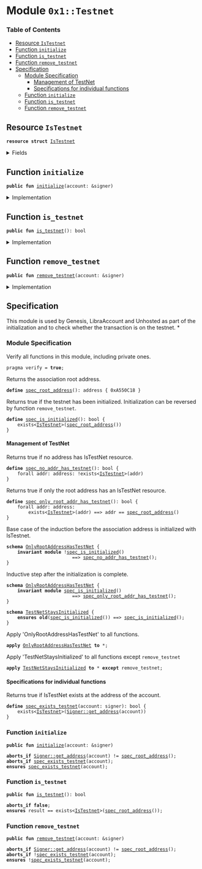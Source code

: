 
<a name="0x1_Testnet"></a>

# Module `0x1::Testnet`

### Table of Contents

-  [Resource `IsTestnet`](#0x1_Testnet_IsTestnet)
-  [Function `initialize`](#0x1_Testnet_initialize)
-  [Function `is_testnet`](#0x1_Testnet_is_testnet)
-  [Function `remove_testnet`](#0x1_Testnet_remove_testnet)
-  [Specification](#0x1_Testnet_Specification)
    -  [Module Specification](#0x1_Testnet_@Module_Specification)
        -  [Management of TestNet](#0x1_Testnet_@Management_of_TestNet)
        -  [Specifications for individual functions](#0x1_Testnet_@Specifications_for_individual_functions)
    -  [Function `initialize`](#0x1_Testnet_Specification_initialize)
    -  [Function `is_testnet`](#0x1_Testnet_Specification_is_testnet)
    -  [Function `remove_testnet`](#0x1_Testnet_Specification_remove_testnet)



<a name="0x1_Testnet_IsTestnet"></a>

## Resource `IsTestnet`



<pre><code><b>resource</b> <b>struct</b> <a href="#0x1_Testnet_IsTestnet">IsTestnet</a>
</code></pre>



<details>
<summary>Fields</summary>


<dl>
<dt>

<code>dummy_field: bool</code>
</dt>
<dd>

</dd>
</dl>


</details>

<a name="0x1_Testnet_initialize"></a>

## Function `initialize`



<pre><code><b>public</b> <b>fun</b> <a href="#0x1_Testnet_initialize">initialize</a>(account: &signer)
</code></pre>



<details>
<summary>Implementation</summary>


<pre><code><b>public</b> <b>fun</b> <a href="#0x1_Testnet_initialize">initialize</a>(account: &signer) {
    <b>assert</b>(<a href="Signer.md#0x1_Signer_address_of">Signer::address_of</a>(account) == <a href="CoreAddresses.md#0x1_CoreAddresses_ASSOCIATION_ROOT_ADDRESS">CoreAddresses::ASSOCIATION_ROOT_ADDRESS</a>(), 0);
    move_to(account, <a href="#0x1_Testnet_IsTestnet">IsTestnet</a>{})
}
</code></pre>



</details>

<a name="0x1_Testnet_is_testnet"></a>

## Function `is_testnet`



<pre><code><b>public</b> <b>fun</b> <a href="#0x1_Testnet_is_testnet">is_testnet</a>(): bool
</code></pre>



<details>
<summary>Implementation</summary>


<pre><code><b>public</b> <b>fun</b> <a href="#0x1_Testnet_is_testnet">is_testnet</a>(): bool {
    exists&lt;<a href="#0x1_Testnet_IsTestnet">IsTestnet</a>&gt;(<a href="CoreAddresses.md#0x1_CoreAddresses_ASSOCIATION_ROOT_ADDRESS">CoreAddresses::ASSOCIATION_ROOT_ADDRESS</a>())
}
</code></pre>



</details>

<a name="0x1_Testnet_remove_testnet"></a>

## Function `remove_testnet`



<pre><code><b>public</b> <b>fun</b> <a href="#0x1_Testnet_remove_testnet">remove_testnet</a>(account: &signer)
</code></pre>



<details>
<summary>Implementation</summary>


<pre><code><b>public</b> <b>fun</b> <a href="#0x1_Testnet_remove_testnet">remove_testnet</a>(account: &signer)
<b>acquires</b> <a href="#0x1_Testnet_IsTestnet">IsTestnet</a> {
    <b>assert</b>(<a href="Signer.md#0x1_Signer_address_of">Signer::address_of</a>(account) == <a href="CoreAddresses.md#0x1_CoreAddresses_ASSOCIATION_ROOT_ADDRESS">CoreAddresses::ASSOCIATION_ROOT_ADDRESS</a>(), 0);
    <a href="#0x1_Testnet_IsTestnet">IsTestnet</a>{} = move_from&lt;<a href="#0x1_Testnet_IsTestnet">IsTestnet</a>&gt;(<a href="CoreAddresses.md#0x1_CoreAddresses_ASSOCIATION_ROOT_ADDRESS">CoreAddresses::ASSOCIATION_ROOT_ADDRESS</a>());
}
</code></pre>



</details>

<a name="0x1_Testnet_Specification"></a>

## Specification


This module is used by Genesis, LibraAccount and Unhosted as part of
the initialization and to check whether the transaction is on the
testnet.
*

<a name="0x1_Testnet_@Module_Specification"></a>

### Module Specification


Verify all functions in this module, including private ones.


<pre><code>pragma verify = <b>true</b>;
</code></pre>


Returns the association root address.


<a name="0x1_Testnet_spec_root_address"></a>


<pre><code><b>define</b> <a href="#0x1_Testnet_spec_root_address">spec_root_address</a>(): address { 0xA550C18 }
</code></pre>


Returns true if the testnet has been initialized.
Initialization can be reversed by function
<code>remove_testnet</code>.


<a name="0x1_Testnet_spec_is_initialized"></a>


<pre><code><b>define</b> <a href="#0x1_Testnet_spec_is_initialized">spec_is_initialized</a>(): bool {
    exists&lt;<a href="#0x1_Testnet_IsTestnet">IsTestnet</a>&gt;(<a href="#0x1_Testnet_spec_root_address">spec_root_address</a>())
}
</code></pre>



<a name="0x1_Testnet_@Management_of_TestNet"></a>

#### Management of TestNet


Returns true if no address has IsTestNet resource.


<a name="0x1_Testnet_spec_no_addr_has_testnet"></a>


<pre><code><b>define</b> <a href="#0x1_Testnet_spec_no_addr_has_testnet">spec_no_addr_has_testnet</a>(): bool {
    forall addr: address: !exists&lt;<a href="#0x1_Testnet_IsTestnet">IsTestnet</a>&gt;(addr)
}
</code></pre>


Returns true if only the root address has an IsTestNet resource.


<a name="0x1_Testnet_spec_only_root_addr_has_testnet"></a>


<pre><code><b>define</b> <a href="#0x1_Testnet_spec_only_root_addr_has_testnet">spec_only_root_addr_has_testnet</a>(): bool {
    forall addr: address:
        exists&lt;<a href="#0x1_Testnet_IsTestnet">IsTestnet</a>&gt;(addr) ==&gt; addr == <a href="#0x1_Testnet_spec_root_address">spec_root_address</a>()
}
</code></pre>




<a name="0x1_Testnet_OnlyRootAddressHasTestNet"></a>

Base case of the induction before the association address is
initialized with IsTestnet.


<pre><code><b>schema</b> <a href="#0x1_Testnet_OnlyRootAddressHasTestNet">OnlyRootAddressHasTestNet</a> {
    <b>invariant</b> <b>module</b> !<a href="#0x1_Testnet_spec_is_initialized">spec_is_initialized</a>()
                        ==&gt; <a href="#0x1_Testnet_spec_no_addr_has_testnet">spec_no_addr_has_testnet</a>();
}
</code></pre>


Inductive step after the initialization is complete.


<pre><code><b>schema</b> <a href="#0x1_Testnet_OnlyRootAddressHasTestNet">OnlyRootAddressHasTestNet</a> {
    <b>invariant</b> <b>module</b> <a href="#0x1_Testnet_spec_is_initialized">spec_is_initialized</a>()
                        ==&gt; <a href="#0x1_Testnet_spec_only_root_addr_has_testnet">spec_only_root_addr_has_testnet</a>();
}
</code></pre>




<a name="0x1_Testnet_TestNetStaysInitialized"></a>


<pre><code><b>schema</b> <a href="#0x1_Testnet_TestNetStaysInitialized">TestNetStaysInitialized</a> {
    <b>ensures</b> <b>old</b>(<a href="#0x1_Testnet_spec_is_initialized">spec_is_initialized</a>()) ==&gt; <a href="#0x1_Testnet_spec_is_initialized">spec_is_initialized</a>();
}
</code></pre>



Apply 'OnlyRootAddressHasTestNet' to all functions.


<pre><code><b>apply</b> <a href="#0x1_Testnet_OnlyRootAddressHasTestNet">OnlyRootAddressHasTestNet</a> <b>to</b> *;
</code></pre>


Apply 'TestNetStaysInitialized' to all functions except
<code>remove_testnet</code>


<pre><code><b>apply</b> <a href="#0x1_Testnet_TestNetStaysInitialized">TestNetStaysInitialized</a> <b>to</b> * <b>except</b> remove_testnet;
</code></pre>



<a name="0x1_Testnet_@Specifications_for_individual_functions"></a>

#### Specifications for individual functions


Returns true if IsTestNet exists at the address of the account.


<a name="0x1_Testnet_spec_exists_testnet"></a>


<pre><code><b>define</b> <a href="#0x1_Testnet_spec_exists_testnet">spec_exists_testnet</a>(account: signer): bool {
    exists&lt;<a href="#0x1_Testnet_IsTestnet">IsTestnet</a>&gt;(<a href="Signer.md#0x1_Signer_get_address">Signer::get_address</a>(account))
}
</code></pre>



<a name="0x1_Testnet_Specification_initialize"></a>

### Function `initialize`


<pre><code><b>public</b> <b>fun</b> <a href="#0x1_Testnet_initialize">initialize</a>(account: &signer)
</code></pre>




<pre><code><b>aborts_if</b> <a href="Signer.md#0x1_Signer_get_address">Signer::get_address</a>(account) != <a href="#0x1_Testnet_spec_root_address">spec_root_address</a>();
<b>aborts_if</b> <a href="#0x1_Testnet_spec_exists_testnet">spec_exists_testnet</a>(account);
<b>ensures</b> <a href="#0x1_Testnet_spec_exists_testnet">spec_exists_testnet</a>(account);
</code></pre>



<a name="0x1_Testnet_Specification_is_testnet"></a>

### Function `is_testnet`


<pre><code><b>public</b> <b>fun</b> <a href="#0x1_Testnet_is_testnet">is_testnet</a>(): bool
</code></pre>




<pre><code><b>aborts_if</b> <b>false</b>;
<b>ensures</b> result == exists&lt;<a href="#0x1_Testnet_IsTestnet">IsTestnet</a>&gt;(<a href="#0x1_Testnet_spec_root_address">spec_root_address</a>());
</code></pre>



<a name="0x1_Testnet_Specification_remove_testnet"></a>

### Function `remove_testnet`


<pre><code><b>public</b> <b>fun</b> <a href="#0x1_Testnet_remove_testnet">remove_testnet</a>(account: &signer)
</code></pre>




<pre><code><b>aborts_if</b> <a href="Signer.md#0x1_Signer_get_address">Signer::get_address</a>(account) != <a href="#0x1_Testnet_spec_root_address">spec_root_address</a>();
<b>aborts_if</b> !<a href="#0x1_Testnet_spec_exists_testnet">spec_exists_testnet</a>(account);
<b>ensures</b> !<a href="#0x1_Testnet_spec_exists_testnet">spec_exists_testnet</a>(account);
</code></pre>
